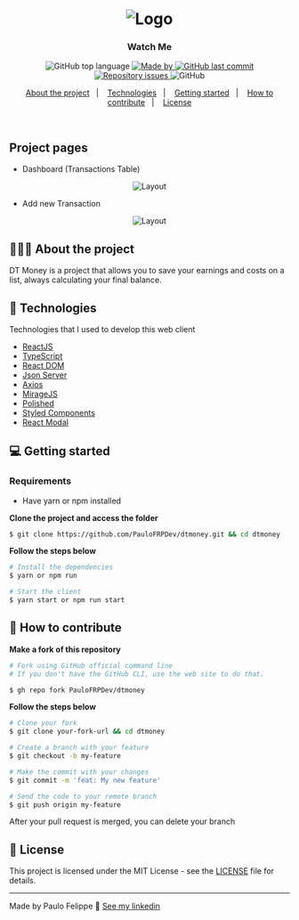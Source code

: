 <h1 align="center">
  <img alt="Logo" src="https://res.cloudinary.com/dqbkqt6dq/image/upload/v1616165961/logo-dt-money_oyd9w9.png">
</h1>

<h3 align="center">
  Watch Me
</h3>

<p align="center">
  <img alt="GitHub top language" src="https://img.shields.io/github/languages/top/PauloFRPDev/dtmoney">

  <a href="https://www.linkedin.com/in/paulo-felippe-ribeiro-pinheiro/" target="_blank" rel="noopener noreferrer">
    <img alt="Made by" src="https://img.shields.io/badge/made%20by-Paulo%20Felippe-%23FF9000">
  </a>

  <a href="https://github.com/PauloFRPDev/dtmoney/commits/main">
    <img alt="GitHub last commit" src="https://img.shields.io/github/last-commit/PauloFRPDev/dtmoney">
  </a>

  <a href="https://github.com/PauloFRPDev/dtmoney/issues">
    <img alt="Repository issues" src="https://img.shields.io/github/issues/PauloFRPDev/dtmoney?color=%23FF9000">
  </a>

  <img alt="GitHub" src="https://img.shields.io/github/license/PauloFRPDev/dtmoney?color=%23FF9000">
</p>

<p align="center">
  <a href="#%EF%B8%8F-about-the-project">About the project</a>&nbsp;&nbsp;&nbsp;|&nbsp;&nbsp;&nbsp;
  <a href="#-technologies">Technologies</a>&nbsp;&nbsp;&nbsp;|&nbsp;&nbsp;&nbsp;
  <a href="#-getting-started">Getting started</a>&nbsp;&nbsp;&nbsp;|&nbsp;&nbsp;&nbsp;
  <a href="#-how-to-contribute">How to contribute</a>&nbsp;&nbsp;&nbsp;|&nbsp;&nbsp;&nbsp;
  <a href="#-license">License</a>
</p>

</br>

## Project pages

- Dashboard (Transactions Table)
<p align="center">
  <img alt="Layout" src="https://res.cloudinary.com/dqbkqt6dq/image/upload/v1616166214/dashboard-dtmoney_ry6jr9.png">
</p>

- Add new Transaction
<p align="center">
  <img alt="Layout" src="https://res.cloudinary.com/dqbkqt6dq/image/upload/v1616166209/add-dtmoney_lqakn1.png">
</p>

## 💇🏻‍♂️ About the project

DT Money is a project that allows you to save your earnings and costs on a list, always calculating your final balance.

## 🚀 Technologies

Technologies that I used to develop this web client

- [ReactJS](https://reactjs.org/)
- [TypeScript](https://www.typescriptlang.org/)
- [React DOM](https://reactjs.org/docs/react-dom.html)
- [Json Server](https://github.com/typicode/json-server)
- [Axios](https://github.com/axios/axios)
- [MirageJS](https://miragejs.com/)
- [Polished](https://polished.js.org/)
- [Styled Components](https://styled-components.com/)
- [React Modal](https://github.com/reactjs/react-modal)

## 💻 Getting started

### Requirements

- Have yarn or npm installed

**Clone the project and access the folder**

```bash
$ git clone https://github.com/PauloFRPDev/dtmoney.git && cd dtmoney
```

**Follow the steps below**

```bash
# Install the dependencies
$ yarn or npm run

# Start the client
$ yarn start or npm run start
```

## 🤔 How to contribute

**Make a fork of this repository**

```bash
# Fork using GitHub official command line
# If you don't have the GitHub CLI, use the web site to do that.

$ gh repo fork PauloFRPDev/dtmoney
```

**Follow the steps below**

```bash
# Clone your fork
$ git clone your-fork-url && cd dtmoney

# Create a branch with your feature
$ git checkout -b my-feature

# Make the commit with your changes
$ git commit -m 'feat: My new feature'

# Send the code to your remote branch
$ git push origin my-feature
```

After your pull request is merged, you can delete your branch

## 📝 License

This project is licensed under the MIT License - see the [LICENSE](LICENSE) file for details.

---

Made by Paulo Felippe 👋 [See my linkedin](https://www.linkedin.com/in/paulo-felippe-ribeiro-pinheiro/)
